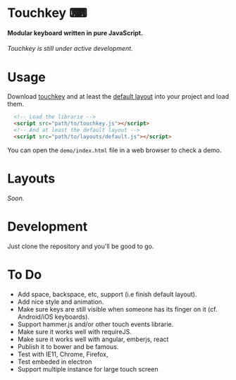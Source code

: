 # Touchkey ⌨

#### Modular keyboard written in pure JavaScript.

*Touchkey is still under active development.*

# Usage

Download [touchkey](touchkey.js) and at least the [default layout](layouts/default.js) into your project and load them.

```html
  <!-- Load the librarie -->
  <script src="path/to/touchkey.js"></script>
  <!-- And at least the default layout -->
  <script src="path/to/layouts/default.js"></script>
```

You can open the `demo/index.html` file in a web browser to check a demo.

# Layouts

*Soon.*

# Development

Just clone the repository and you'll be good to go.

# To Do

- Add space, backspace, etc, support (i.e finish default layout).
- Add nice style and animation.
- Make sure keys are still visible when someone has its finger on it (cf. Android/iOS keyboards).
- Support hammer.js and/or other touch events librarie.
- Make sure it works well with requireJS.
- Make sure it works well with angular, emberjs, react
- Publish it to bower and be famous.
- Test with IE11, Chrome, Firefox, 
- Test embeded in electron
- Support multiple instance for large touch screen

